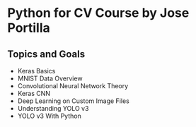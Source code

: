 # Python for CV Course by Jose Portilla
## Topics and Goals
* Keras Basics
* MNIST Data Overview
* Convolutional Neural Network Theory
* Keras CNN
* Deep Learning on Custom Image Files
* Understanding YOLO v3
* YOLO v3 With Python
